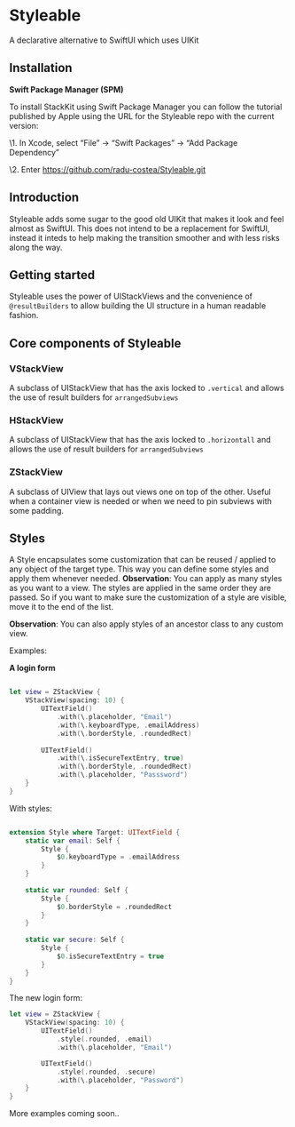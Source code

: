 # Styleable

A declarative alternative to SwiftUI which uses UIKit

## Installation 

**Swift Package Manager (SPM)**

To install StackKit using Swift Package Manager you can follow the tutorial published by Apple using the URL for the Styleable repo with the current version:

\1. In Xcode, select “File” → “Swift Packages” → “Add Package Dependency”

\2. Enter https://github.com/radu-costea/Styleable.git

## Introduction

Styleable adds some sugar to the good old UIKit that makes it look and feel almost as SwiftUI. This does not intend to be a replacement for SwiftUI, instead it inteds to help making the transition smoother and with less risks along the way.

## Getting started

Styleable uses the power of UIStackViews and the convenience of `@resultBuilders` to allow building the UI structure in a human readable fashion. 

## Core components of Styleable

### VStackView

A subclass of UIStackView that has the axis locked to `.vertical` and allows the use of result builders for `arrangedSubviews`

### HStackView

A subclass of UIStackView that has the axis locked to `.horizontall` and allows the use of result builders for `arrangedSubviews` 
  
### ZStackView

A subclass of UIView that lays out views one on top of the other. Useful when a container view is needed or when we need to pin subviews with some padding.

## Styles

A Style encapsulates some customization that can be reused / applied to any object of the target type. This way you can define some styles and apply them whenever needed. 
**Observation**: You can apply as many styles as you want to a view. The styles are applied in the same order they are passed. So if you want to make sure the customization of a style are visible, move it to the end of the list.

**Observation**: You can also apply styles of an ancestor class to any custom view.
 

Examples:

**A login form**

```swift

let view = ZStackView {
    VStackView(spacing: 10) {
        UITextField()
            .with(\.placeholder, "Email")
            .with(\.keyboardType, .emailAddress)
            .with(\.borderStyle, .roundedRect)
        
        UITextField()
            .with(\.isSecureTextEntry, true)
            .with(\.borderStyle, .roundedRect)
            .with(\.placeholder, "Passsword")
    }
}

```

With styles:

```swift

extension Style where Target: UITextField {
    static var email: Self {
        Style {
            $0.keyboardType = .emailAddress
        }
    }
    
    static var rounded: Self {
        Style {
            $0.borderStyle = .roundedRect
        }
    }
    
    static var secure: Self {
        Style {
            $0.isSecureTextEntry = true
        }
    }
}

```

The new login form:

```swift
let view = ZStackView {
    VStackView(spacing: 10) {
        UITextField()
            .style(.rounded, .email)
            .with(\.placeholder, "Email")

        UITextField()
            .style(.rounded, .secure)
            .with(\.placeholder, "Password")
    }
}
```

More examples coming soon..
